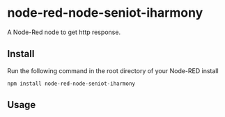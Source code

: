 node-red-node-seniot-iharmony
====================

A Node-Red node to get http response.

Install
-------

Run the following command in the root directory of your Node-RED install

    npm install node-red-node-seniot-iharmony


Usage
-----


